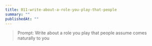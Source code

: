 ```yaml
---
title: 011-write-about-a-role-you-play-that-people
summary: ""
publishedAt: ""
---
```


> Prompt: Write about a role you play that people assume comes naturally to you

